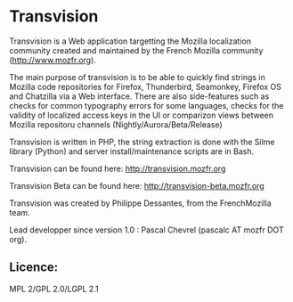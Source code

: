 Transvision
===========

Transvision is a Web application targetting the Mozilla localization community created and maintained by the French Mozilla community (http://www.mozfr.org).

The main purpose of transvision is to be able to quickly find strings in Mozilla code repositories for Firefox, Thunderbird, Seamonkey, Firefox OS and Chatzilla via a Web interface. There are also side-features such as checks for common typography errors for some languages, checks for the validity of localized access keys in the UI or comparizon views between Mozilla repositoru channels (Nightly/Aurora/Beta/Release)

Transvision is written in PHP, the string extraction is done with the Silme library (Python) and server install/maintenance scripts are in Bash.

Transvision can be found here:
http://transvision.mozfr.org

Transvision Beta can be found here:
http://transvision-beta.mozfr.org

Transvision was created by Philippe Dessantes, from the FrenchMozilla team.

Lead developper since version 1.0 : Pascal Chevrel (pascalc AT mozfr DOT org).

Licence:
-------
MPL 2/GPL 2.0/LGPL 2.1 
